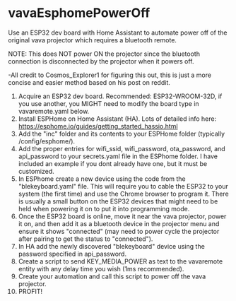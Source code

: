 # vavaEsphomePowerOff
Use an ESP32 dev board with Home Assistant to automate power off of the original vava projector which requires a bluetooth remote.
  
  NOTE: This does NOT power ON the projector since the bluetooth connection is disconnected by the projector when it powers off.
  
  -All credit to Cosmos_Explorer1 for figuring this out, this is just a more concise and easier method based on his post on reddit.

1. Acquire an ESP32 dev board.  Recommended: ESP32-WROOM-32D, if you use another, you MIGHT need to modify the board type in vavaremote.yaml below.
2. Install ESPHome on Home Assistant (HA).  Lots of detailed info here: https://esphome.io/guides/getting_started_hassio.html
3. Add the "inc" folder and its contents to your ESPHome folder (typically /config/esphome/).
4. Add the proper entries for wifi_ssid, wifi_password, ota_password, and api_password to your secrets.yaml file in the ESPhome folder.  I have included an example if you dont already have one, but it must be customized.
5. In ESPhome create a new device using the code from the "blekeyboard.yaml" file.  This will require you to cable the ESP32 to your system (the first time) and use the Chrome browser to program it.  There is usually a small button on the ESP32 devices that might need to be held when powering it on to put it into programming mode.
6. Once the ESP32 board is online, move it near the vava projector, power it on, and then add it as a bluetooth device in the projector menu and ensure it shows "connected" (may need to power cycle the projector after pairing to get the status to "connected").
7. In HA add the newly discovered "blekeyboard" device using the password specified in api_password.
8. Create a script to send KEY_MEDIA_POWER as text to the vavaremote entity with any delay time you wish (1ms recommended).
9. Create your automation and call this script to power off the vava projector.
10. PROFIT!
